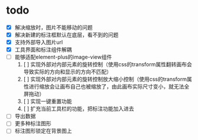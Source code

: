# todo

- [x] 解决缩放时，图片不能移动的问题
- [x] 解决新建的标注框默认在底层，看不到的问题
- [x] 支持外部导入图片url
- [x] 工具界面和标注组件解耦
- [ ] 能够适配element-plus的image-view组件
  1. [ ] 实现外部对内部元素的旋转控制（使用css的transform属性翻转画布会导致实际的方向和显示的方向不匹配）
  2. [ ] 实现外部对内部元素的旋转控制放大缩小控制（使用css的transform属性进行缩放会让画布自己也被缩放了，由此画布实际尺寸变小，就无法全屏拖动）
  3. [ ] 实现一键重置功能
  4. [ ] 扩充当前工具栏的功能，把标注功能加入进去
- [ ] 导出数据
- [ ] 更多种标注图形
- [ ] 标注图形锁定在背景图上
